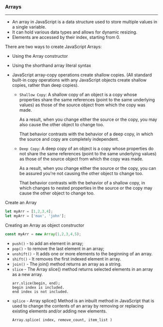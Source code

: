 ### Arrays
---

- An array in JavaScript is a data structure used to store multiple values in a single variable.
- It can hold various data types and allows for dynamic resizing.
- Elements are accessed by their index, starting from 0.

There are two ways to create JavaScript Arrays: 
- Using the Array constructor
- Using the shorthand array literal syntax

- JavaScript array-copy operations create shallow copies. (All standard built-in copy operations with any JavaScript objects create shallow copies, rather than deep copies).

    - `Shallow Copy`: 
         A shallow copy of an object is a copy whose properties share the same references (point to the same underlying values) as those of the source object from which the copy was made. 

         As a result, when you change either the source or the copy, you may also cause the other object to change too. 

         That behavior contrasts with the behavior of a deep copy, in which the source and copy are completely independent.  
    - `Deep Copy`: 
        A deep copy of an object is a copy whose properties do not share the same references (point to the same underlying values) as those of the source object from which the copy was made. 
    
        As a result, when you change either the source or the copy, you can be assured you're not causing the other object to change too. 
    
        That behavior contrasts with the behavior of a shallow copy, in which changes to nested properties in the source or the copy may cause the other object to change too.

Create an Array
```js
let myArr = [1,2,3,4];
let myArr = ['max', 'john'];
```

Creating an Array as object constructor
```js
const myArr = new Array(1,2,3,4,5);
```

- `push()` - to add an element in array;
- `pop()` - to remove the last element in an array;
- `unshift()` - It adds one or more elements to the beginning of an array.
- `shift()` - It removes the first indexed element in array.
- `join()` - The join() method returns an array as a string.
- `slice` - The Array slice() method returns selected elements in an array as a new array. 
    ```
    arr.slice(begin, end);
    begin index is included.
    end index is not included.
    ```
- `splice` - Array splice() Method is an inbuilt method in JavaScript that is used to change the contents of an array by removing or replacing existing elements and/or adding new elements.
    ```
    Array.splice( index, remove_count, item_list )
    ```